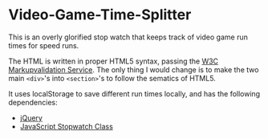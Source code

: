 Video-Game-Time-Splitter
========================
This is an overly glorified stop watch that keeps track of video game run times for speed runs.

The HTML is written in proper HTML5 syntax, passing the [W3C Markupvalidation Service](http://validator.w3.org/). The only thing I would change is to make the two main `<div>`'s into `<section>`'s to follow the sematics of HTML5.

It uses localStorage to save different run times locally, and has the following dependencies:
- [jQuery](http://jquery.com/)
- [JavaScript Stopwatch Class](http://www.seph.dk/blog/projects/javascript-stopwatch-class/)
